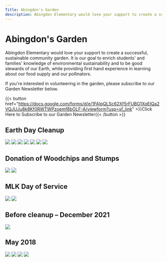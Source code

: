 ```yaml
---
Title: Abingdon's Garden
description: Abingdon Elementary would love your support to create a successful, sustainable community garden.
---
```


# Abingdon's Garden

Abingdon Elementary would love your support to create a successful, sustainable community garden.  It is our goal to enrich students' and families' knowledge of environmental sustainability and to be good stewards of our Earth, while providing first hand experience in learning about our food supply and our pollinators.

If you're interested in volunteering in the garden, please subscribe to our Garden Newsletter below.

{{< button href="https://docs.google.com/forms/d/e/1FAIpQLSc62Xf5rFUBG1XqElQa2VQJUJu8k8Kf0RWTWPzoemf8bOLF-A/viewform?usp=sf_link" >}}Click Here to Subscribe to our Garden Newsletter{{< /button >}}

## Earth Day Cleanup

![](images/040222_1.jpg)
![](images/040222_2.jpg)
![](images/040222_3.jpg)
![](images/040222_4.jpg)
![](images/040222_5.jpg)
![](images/040222_6.jpg)
![](images/040222_7.jpg)

## Donation of Woodchips and Stumps

![](images/040122_1.jpg)
![](images/040122_2.jpg)

## MLK Day of Service

![](images/IMG_1100.jpg)
![](images/IMG_1116.jpg)

## Before cleanup – December 2021

![](images/IMG_6887.jpg)

## May 2018

![](images/995305229703925761_1.jpg)
![](images/995305229703925761_2.jpg)
![](images/995305229703925761_3.jpg)
![](images/995305229703925761_4.jpg)